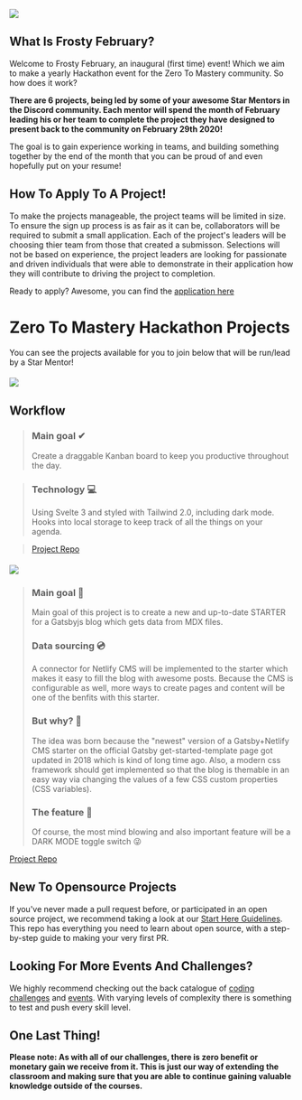 ![](https://images.ctfassets.net/aq13lwl6616q/3gIZatZY4leFni6xmupkoe/42b2e4e8fc6223e09920e40a08c5cec2/snowman-2021360.png?w=800&q=50)

## What Is Frosty February?

Welcome to Frosty February, an inaugural (first time) event! Which we aim to make a yearly Hackathon event for the Zero To Mastery community. So how does it work?

**There are 6 projects, being led by some of your awesome Star Mentors in the Discord community. Each mentor will spend the month of February leading his or her team to complete the project they have designed to present back to the community on February 29th 2020!**

The goal is to gain experience working in teams, and building something together by the end of the month that you can be proud of and even hopefully put on your resume!

## How To Apply To A Project!

To make the projects manageable, the project teams will be limited in size. To ensure the sign up process is as fair as it can be, collaborators will be required to submit a small application. Each of the project's leaders will be choosing thier team from those that created a submisson. Selections will not be based on experience, the project leaders are looking for passionate and driven individuals that were able to demonstrate in their application how they will contribute to driving the project to completion. 

Ready to apply? Awesome, you can find the [application here](https://forms.google.com)

# Zero To Mastery Hackathon Projects

You can see the projects available for you to join below that will be run/lead by a Star Mentor!

#### [![](https://img.shields.io/badge/SVELTE%20PROJECT-WORKFLOW%20-ffd542?style=for-the-badge&logo=Svelte)](https://github.com/brittneypostma/kanban-board)

## Workflow
> ### Main goal ✔
> Create a draggable Kanban board to keep you productive throughout the day.

> ### Technology 💻
> Using Svelte 3 and styled with Tailwind 2.0, including dark mode. Hooks into local storage to keep track of all the things on your agenda.

> [Project Repo](https://github.com/brittneypostma/kanban-board) 


#### [![](https://img.shields.io/badge/gatsby%20project-ztm%20gatsby%2Bnetlify%20cms%20starter%20-blue?style=for-the-badge&logo=Gatsby)](https://github.com/r4pt0s/ztm-gatsby-netlify-cms-blog-starter)

> ### Main goal 🏁 
>Main goal of this project is to create a new and up-to-date STARTER for a Gatsbyjs blog which gets data from MDX files.
> ### Data sourcing 💿
> A connector for Netlify CMS will be implemented to the starter which makes it easy to fill the blog with awesome posts.
> Because the CMS is configurable as well, more ways to create pages and content will be one of the benfits with this starter. 
> ### But why? 🤔
> The idea was born because the "newest" version of a Gatsby+Netlify CMS starter on the official Gatsby get-started-template page got updated in 2018 which is kind of long time ago.
> Also, a modern css framework should get implemented so that the blog is themable in an easy way via changing the values of a few CSS custom properties (CSS variables).
> ### The feature 🤯
> Of course, the most mind blowing and also important feature will be a DARK MODE toggle switch 😜

[Project Repo](https://github.com/r4pt0s/ztm-gatsby-netlify-cms-blog-starter) 


## New To Opensource Projects

If you've never made a pull request before, or participated in an open source project, we recommend taking a look at our [Start Here Guidelines](https://github.com/zero-to-mastery/start-here-guidelines). This repo has everything you need to learn about open source, with a step-by-step guide to making your very first PR.

## Looking For More Events And Challenges?
We highly recommend checking out the back catalogue of [coding challenges](https://zerotomastery.io/community/coding-challenges/?utm_source=github&utm_medium=frosty-february-hackathon-2021) and [events](https://zerotomastery.io/community/events/?utm_source=github&utm_medium=frosty-february-hackathon-2021). With varying levels of complexity there is something to test and push every skill level. 

## One Last Thing!

**Please note: As with all of our challenges, there is zero benefit or monetary gain we receive from it. This is just our way of extending the classroom and making sure that you are able to continue gaining valuable knowledge outside of the courses.**
